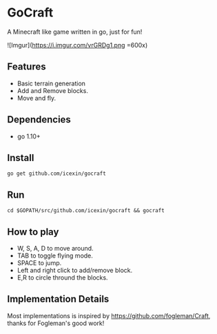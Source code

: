 # GoCraft

A Minecraft like game written in go, just for fun!

![Imgur](https://i.imgur.com/vrGRDg1.png =600x)

## Features

- Basic terrain generation
- Add and Remove blocks.
- Move and fly.

## Dependencies

- go 1.10+

## Install

`go get github.com/icexin/gocraft`

## Run

`cd $GOPATH/src/github.com/icexin/gocraft && gocraft`

## How to play

- W, S, A, D to move around.
- TAB to toggle flying mode.
- SPACE to jump.
- Left and right click to add/remove block.
- E,R to circle thround the blocks.

## Implementation Details

Most implementations is inspired by https://github.com/fogleman/Craft, thanks for Fogleman's good work!
